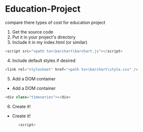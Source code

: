 # Education-Project
compare there types of cost for education project 
1. Get the source code
2. Put it in your project's directory
3. Include it in my index.html (or similar) 
```JavaScript
<script src="<path to>\barchart\barchart.js"></script>
```
4. Include default styles if desired 
```JavaScript
<link rel="stylesheet" href="<path to>\barchart\style.css" />
```
5. Add a DOM container 
- Add a DOM container 
```JavaScript
<div class="timeseries"></div>
```
6. Create it!
- Create it!

```JavaScript
      <script>

